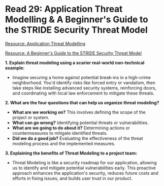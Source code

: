 # Read 29: Application Threat Modelling & A Beginner's Guide to the STRIDE Security Threat Model

[Resource: Application Threat Modelling](https://owasp.org/www-community/Threat_Modeling)

[Resource: A Beginner's Guide to the STRIDE Security Threat Model](https://www.ockam.io/blog/introduction_to_STRIDE_security_model)

**1. Explain threat modeling using a scarier real-world non-technical example:**
- Imagine securing a home against potential break-ins in a high-crime neighborhood. You'd identify risks like forced entry or vandalism, then take steps like installing advanced security systems, reinforcing doors, and coordinating with local law enforcement to mitigate these threats.

**2. What are the four questions that can help us organize threat modeling?**
- **What are we working on?** This involves defining the scope of the project or system.
- **What can go wrong?** Identifying potential threats or vulnerabilities.
- **What are we going to do about it?** Determining actions or countermeasures to mitigate identified threats.
- **Did we do a good job?** Evaluating the effectiveness of the threat modeling process and the implemented measures.

**3. Explaining the benefits of Threat Modeling to a project team:**
- Threat Modeling is like a security roadmap for our application, allowing us to identify and mitigate potential vulnerabilities early. This proactive approach enhances the application's security, reduces future costs and efforts in fixing issues, and builds user trust in our product.
